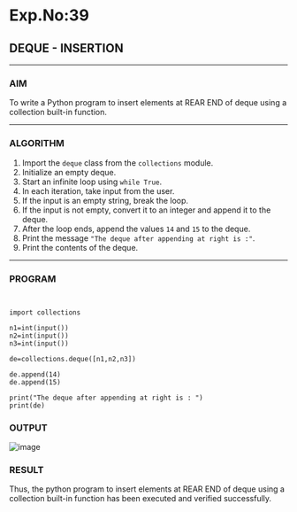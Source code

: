 # Exp.No:39  
## DEQUE - INSERTION

---

### AIM  
To write a Python program to insert elements at REAR END of deque using a collection built-in function.

---

### ALGORITHM  

1. Import the `deque` class from the `collections` module.  
2. Initialize an empty deque.  
3. Start an infinite loop using `while True`.  
4. In each iteration, take input from the user.  
5. If the input is an empty string, break the loop.  
6. If the input is not empty, convert it to an integer and append it to the deque.  
7. After the loop ends, append the values `14` and `15` to the deque.  
8. Print the message `"The deque after appending at right is :"`.  
9. Print the contents of the deque.  

---

### PROGRAM  

```


import collections

n1=int(input())
n2=int(input())
n3=int(input())

de=collections.deque([n1,n2,n3])

de.append(14)
de.append(15)

print("The deque after appending at right is : ")
print(de)
```

### OUTPUT

![image](https://github.com/user-attachments/assets/b7a271b4-b23b-49a4-9c40-15ec48ab15c6)

### RESULT

Thus, the python program to insert elements at REAR END of deque using a collection built-in function has been executed and verified successfully.
